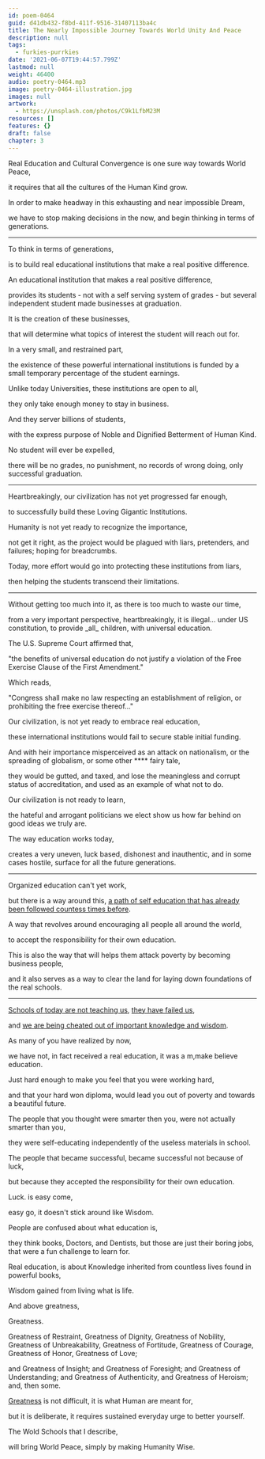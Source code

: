```yaml
---
id: poem-0464
guid: d41db432-f8bd-411f-9516-31407113ba4c
title: The Nearly Impossible Journey Towards World Unity And Peace
description: null
tags:
  - furkies-purrkies
date: '2021-06-07T19:44:57.799Z'
lastmod: null
weight: 46400
audio: poetry-0464.mp3
image: poetry-0464-illustration.jpg
images: null
artwork:
  - https://unsplash.com/photos/C9k1LfbM23M
resources: []
features: {}
draft: false
chapter: 3
---
```


Real Education and Cultural Convergence is one sure way towards World Peace,

it requires that all the cultures of the Human Kind grow.

In order to make headway in this exhausting and near impossible Dream,

we have to stop making decisions in the now, and begin thinking in terms of generations.

---

To think in terms of generations,

is to build real educational institutions that make a real positive difference.

An educational institution that makes a real positive difference,

provides its students - not with a self serving system of grades - but several independent student made businesses at graduation.

It is the creation of these businesses,

that will determine what topics of interest the student will reach out for.

In a very small, and restrained part,

the existence of these powerful international institutions is funded by a small temporary percentage of the student earnings.

Unlike today Universities, these institutions are open to all,

they only take enough money to stay in business.

And they server billions of students,

with the express purpose of Noble and Dignified Betterment of Human Kind.

No student will ever be expelled,

there will be no grades, no punishment, no records of wrong doing, only successful graduation.

---

Heartbreakingly, our civilization has not yet progressed far enough,

to successfully build these Loving Gigantic Institutions.

Humanity is not yet ready to recognize the importance,

not get it right, as the project would be plagued with liars, pretenders, and failures; hoping for breadcrumbs.

Today, more effort would go into protecting these institutions from liars,

then helping the students transcend their limitations.

---

Without getting too much into it, as there is too much to waste our time,

from a very important perspective, heartbreakingly, it is illegal... under US constitution, to provide \_all\_ children, with universal education.

The U.S. Supreme Court affirmed that,

"the benefits of universal education do not justify a violation of the Free Exercise Clause of the First Amendment."

Which reads,

"Congress shall make no law respecting an establishment of religion, or prohibiting the free exercise thereof..."

Our civilization, is not yet ready to embrace real education,

these international institutions would fail to secure stable initial funding.

And with heir importance misperceived as an attack on nationalism, or the spreading of globalism, or some other \*\*\*\* fairy tale,

they would be gutted, and taxed, and lose the meaningless and corrupt status of accreditation, and used as an example of what not to do.

Our civilization is not ready to learn,

the hateful and arrogant politicians we elect show us how far behind on good ideas we truly are.

The way education works today,

creates a very uneven, luck based, dishonest and inauthentic, and in some cases hostile, surface for all the future generations.

---

Organized education can't yet work,

but there is a way around this, [a path of self education that has already been followed countess times before](https://www.youtube.com/watch?v=bVV2Zk88beY).

A way that revolves around encouraging all people all around the world,

to accept the responsibility for their own education.

This is also the way that will helps them attack poverty by becoming business people,

and it also serves as a way to clear the land for laying down foundations of the real schools.

---

[Schools of today are not teaching us](https://www.youtube.com/watch?v=fmoor8DwqW4), [they have failed us](https://www.youtube.com/watch?v=0waOz8RYxFE),

and [we are being cheated out of important knowledge and wisdom](https://www.youtube.com/watch?v=sxyKNMrhEvY).

As many of you have realized by now,

we have not, in fact received a real education, it was a m,make believe education.

Just hard enough to make you feel that you were working hard,

and that your hard won diploma, would lead you out of poverty and towards a beautiful future.

The people that you thought were smarter then you, were not actually smarter than you,

they were self-educating independently of the useless materials in school.

The people that became successful, became successful not because of luck,

but because they accepted the responsibility for their own education.

Luck. is easy come,

easy go, it doesn't stick around like Wisdom.

People are confused about what education is,

they think books, Doctors, and Dentists, but those are just their boring jobs, that were a fun challenge to learn for.

Real education, is about Knowledge inherited from countless lives found in powerful books,

Wisdom gained from living what is life.

And above greatness,

Greatness.

Greatness of Restraint, Greatness of Dignity, Greatness of Nobility, Greatness of Unbreakability, Greatness of Fortitude, Greatness of Courage, Greatness of Honor, Greatness of Love;

and Greatness of Insight; and Greatness of Foresight; and Greatness of Understanding; and Greatness of Authenticity, and Greatness of Heroism; and, then some.

[Greatness](https://www.youtube.com/watch?v=hPSvdKTEZug) is not difficult, it is what Human are meant for,

but it is deliberate, it requires sustained everyday urge to better yourself.

The Wold Schools that I describe,

will bring World Peace, simply by making Humanity Wise.

